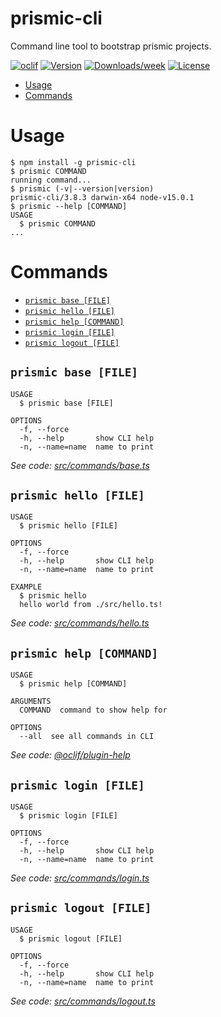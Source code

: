 prismic-cli
===========

Command line tool to bootstrap prismic projects.

[![oclif](https://img.shields.io/badge/cli-oclif-brightgreen.svg)](https://oclif.io)
[![Version](https://img.shields.io/npm/v/prismic-cli.svg)](https://npmjs.org/package/prismic-cli)
[![Downloads/week](https://img.shields.io/npm/dw/prismic-cli.svg)](https://npmjs.org/package/prismic-cli)
[![License](https://img.shields.io/npm/l/prismic-cli.svg)](https://github.com/prismicio/prismic-cli/blob/master/package.json)

<!-- toc -->
* [Usage](#usage)
* [Commands](#commands)
<!-- tocstop -->
# Usage
<!-- usage -->
```sh-session
$ npm install -g prismic-cli
$ prismic COMMAND
running command...
$ prismic (-v|--version|version)
prismic-cli/3.8.3 darwin-x64 node-v15.0.1
$ prismic --help [COMMAND]
USAGE
  $ prismic COMMAND
...
```
<!-- usagestop -->
# Commands
<!-- commands -->
* [`prismic base [FILE]`](#prismic-base-file)
* [`prismic hello [FILE]`](#prismic-hello-file)
* [`prismic help [COMMAND]`](#prismic-help-command)
* [`prismic login [FILE]`](#prismic-login-file)
* [`prismic logout [FILE]`](#prismic-logout-file)

## `prismic base [FILE]`

```
USAGE
  $ prismic base [FILE]

OPTIONS
  -f, --force
  -h, --help       show CLI help
  -n, --name=name  name to print
```

_See code: [src/commands/base.ts](https://github.com/prismicio/prismic-cli/blob/v3.8.3/src/commands/base.ts)_

## `prismic hello [FILE]`

```
USAGE
  $ prismic hello [FILE]

OPTIONS
  -f, --force
  -h, --help       show CLI help
  -n, --name=name  name to print

EXAMPLE
  $ prismic hello
  hello world from ./src/hello.ts!
```

_See code: [src/commands/hello.ts](https://github.com/prismicio/prismic-cli/blob/v3.8.3/src/commands/hello.ts)_

## `prismic help [COMMAND]`

```
USAGE
  $ prismic help [COMMAND]

ARGUMENTS
  COMMAND  command to show help for

OPTIONS
  --all  see all commands in CLI
```

_See code: [@oclif/plugin-help](https://github.com/oclif/plugin-help/blob/v3.2.0/src/commands/help.ts)_

## `prismic login [FILE]`

```
USAGE
  $ prismic login [FILE]

OPTIONS
  -f, --force
  -h, --help       show CLI help
  -n, --name=name  name to print
```

_See code: [src/commands/login.ts](https://github.com/prismicio/prismic-cli/blob/v3.8.3/src/commands/login.ts)_

## `prismic logout [FILE]`

```
USAGE
  $ prismic logout [FILE]

OPTIONS
  -f, --force
  -h, --help       show CLI help
  -n, --name=name  name to print
```

_See code: [src/commands/logout.ts](https://github.com/prismicio/prismic-cli/blob/v3.8.3/src/commands/logout.ts)_
<!-- commandsstop -->
